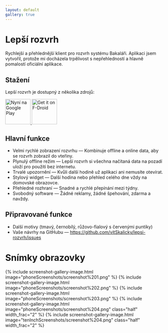 ```yaml
---
layout: default
gallery: true
---
```


# Lepší rozvrh

Rychlejší a přehlednější klient pro rozvrh systému Bakaláři. Aplikaci jsem vytvořil,
protože mi docházela trpělivost s nepřehledností a hlavně pomalostí oficiální
aplikace.


## Stažení

Lepší rozvrh je dostupný z několika zdrojů:

<a href="https://play.google.com/store/apps/details?id=cz.vitskalicky.lepsirozvrh&utm_source=website&pcampaignid=pcampaignidMKT-Other-global-all-co-prtnr-py-PartBadge-Mar2515-1">
    <img alt='Nyní na Google Play' height="80px" src='https://play.google.com/intl/en_us/badges/static/images/badges/cs_badge_web_generic.png'/>
</a>
<a href="https://f-droid.org/packages/cz.vitskalicky.lepsirozvrh">
    <img src="https://fdroid.gitlab.io/artwork/badge/get-it-on-cs.png" alt="Get it on F-Droid" height="80px">
</a>
<a href="https://github.com/vitSkalicky/lepsi-rozvrh/releases/tag/{{ site.git-tag }}"><i class="svg-icon github" style="height: 80px; width: 80px; background-size: cover;"></i></a>

## Hlavní funkce

- Velmi rychlé zobrazení rozvrhu — Kombinuje offline a online data, aby se rozvrh zobrazil do vteřiny.
- Plynulý offline režim — Lepší rozvrh si všechna načítaná data na pozadí uloží pro použití bez internetu.
- Trvalé upozornění — Kvůli další hodině už aplikaci ani nemusíte otevírat.
- Stylový widget — Další hodina nebo přehled celého dne vždy na domovské obrazovce.
- Přehledné rozhraní — Snadné a rychlé přepínání mezi týdny.
- Svobodný software — Žádné reklamy, žádné špehování, zdarma a navždy.

## Připravované funkce

- Další motivy (tmavý, černobílý, růžovo-fialový s červenými puntíky)
- Vaše návrhy na GitHubu — https://github.com/vitSkalicky/lepsi-rozvrh/issues

# Snímky obrazovky

<p class="gallery-box clearfix">
{% include screenshot-gallery-image.html image="phoneScreenshots/screenshot%201.png" %}
{% include screenshot-gallery-image.html image="phoneScreenshots/screenshot%202.png" %}
{% include screenshot-gallery-image.html image="phoneScreenshots/screenshot%203.png" %}
{% include screenshot-gallery-image.html image="phoneScreenshots/screenshot%204.png" class="half" width_frac="2" %}
{% include screenshot-gallery-image.html image="tenInchScreenshots/screenshot%204.png" class="half" width_frac="2" %}
</p>